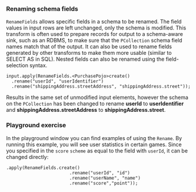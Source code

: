 <!--
Licensed under the Apache License, Version 2.0 (the "License");
you may not use this file except in compliance with the License.
You may obtain a copy of the License at

http://www.apache.org/licenses/LICENSE-2.0

Unless required by applicable law or agreed to in writing, software
distributed under the License is distributed on an "AS IS" BASIS,
WITHOUT WARRANTIES OR CONDITIONS OF ANY KIND, either express or implied.
See the License for the specific language governing permissions and
limitations under the License.
-->

### Renaming schema fields

```RenameFields``` allows specific fields in a schema to be renamed. The field values in input rows are left unchanged, only the schema is modified. This transform is often used to prepare records for output to a schema-aware sink, such as an RDBMS, to make sure that the ```PCollection``` schema field names match that of the output. It can also be used to rename fields generated by other transforms to make them more usable (similar to SELECT AS in SQL). Nested fields can also be renamed using the field-selection syntax.

```
input.apply(RenameFields.<PurchasePojo>create()
  .rename("userId", "userIdentifier")
  .rename("shippingAddress.streetAddress", "shippingAddress.street"));
```

Results in the same set of unmodified input elements, however the schema on the ```PCollection``` has been changed to rename **userId** to **userIdentifier** and **shippingAddress.streetAddress** to **shippingAddress.street**.

### Playground exercise

In the playground window you can find examples of using the `Rename`. By running this example, you will see user statistics in certain games.
Since you specified in the `score` `scheme` as equal to the field with `userId`, it can be changed directly:
```
.apply(RenameFields.create()
                        .rename("userId", "id")
                        .rename("userName", "name")
                        .rename("score","point"));
```
